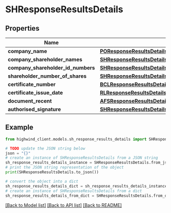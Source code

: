 # SHResponseResultsDetails


## Properties

Name | Type | Description | Notes
------------ | ------------- | ------------- | -------------
**company_name** | [**POResponseResultsDetailsVendorName**](POResponseResultsDetailsVendorName.md) |  | [optional] 
**company_shareholder_names** | [**SHResponseResultsDetailsCompanyShareholderNames**](SHResponseResultsDetailsCompanyShareholderNames.md) |  | [optional] 
**company_shareholder_id_numbers** | [**SHResponseResultsDetailsCompanyShareholderIdNumbers**](SHResponseResultsDetailsCompanyShareholderIdNumbers.md) |  | [optional] 
**shareholder_number_of_shares** | [**SHResponseResultsDetailsShareholderNumberOfShares**](SHResponseResultsDetailsShareholderNumberOfShares.md) |  | [optional] 
**certificate_number** | [**BCLResponseResultsDetailsDateIssued**](BCLResponseResultsDetailsDateIssued.md) |  | [optional] 
**certificate_issue_date** | [**RLResponseResultsDetailsServicesProductRenderedDate**](RLResponseResultsDetailsServicesProductRenderedDate.md) |  | [optional] 
**document_recent** | [**AFSResponseResultsDetailsDocumentRecent**](AFSResponseResultsDetailsDocumentRecent.md) |  | [optional] 
**authorised_signature** | [**SHResponseResultsDetailsAuthorisedSignature**](SHResponseResultsDetailsAuthorisedSignature.md) |  | [optional] 

## Example

```python
from highwind_client.models.sh_response_results_details import SHResponseResultsDetails

# TODO update the JSON string below
json = "{}"
# create an instance of SHResponseResultsDetails from a JSON string
sh_response_results_details_instance = SHResponseResultsDetails.from_json(json)
# print the JSON string representation of the object
print(SHResponseResultsDetails.to_json())

# convert the object into a dict
sh_response_results_details_dict = sh_response_results_details_instance.to_dict()
# create an instance of SHResponseResultsDetails from a dict
sh_response_results_details_from_dict = SHResponseResultsDetails.from_dict(sh_response_results_details_dict)
```
[[Back to Model list]](../README.md#documentation-for-models) [[Back to API list]](../README.md#documentation-for-api-endpoints) [[Back to README]](../README.md)


